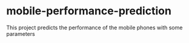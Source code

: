 # mobile-performance-prediction
This project predicts the performance of the mobile phones with some parameters
